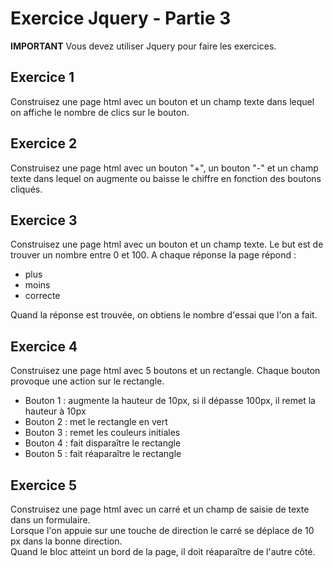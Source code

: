 # Exercice Jquery - Partie 3

**IMPORTANT**
Vous devez utiliser Jquery pour faire les exercices.

## Exercice 1
Construisez une page html avec un bouton et un champ texte dans lequel on affiche le nombre de clics sur le bouton.

## Exercice 2
Construisez une page html avec un bouton "+", un bouton "-" et un champ texte dans lequel on augmente ou baisse le chiffre en fonction des boutons cliqués.

## Exercice 3
Construisez une page html avec un bouton et un champ texte. Le but est de trouver un nombre entre 0 et 100. A chaque réponse la page répond :
- plus
- moins
- correcte

Quand la réponse est trouvée, on obtiens le nombre d'essai que l'on a fait.

## Exercice 4
Construisez une page html avec 5 boutons et un rectangle. Chaque bouton provoque une action sur le rectangle.
- Bouton 1 : augmente la hauteur de 10px, si il dépasse 100px, il remet la hauteur à 10px
- Bouton 2 : met le rectangle en vert
- Bouton 3 : remet les couleurs initiales
- Bouton 4 : fait disparaître le rectangle
- Bouton 5 : fait réaparaître le rectangle

## Exercice 5
Construisez une page html avec un carré et un champ de saisie de texte dans un formulaire.  
Lorsque l'on appuie sur une touche de direction le carré se déplace de 10 px dans la bonne direction.  
Quand le bloc atteint un bord de la page, il doit réaparaître de l'autre côté.
